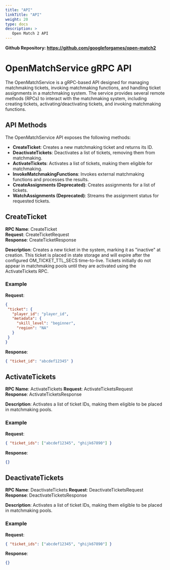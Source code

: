 ```yaml
---
title: "API"
linkTitle: "API"
weight: 20
type: docs
description: >
   Open Match 2 API
---
```


**Github Repository: https://github.com/googleforgames/open-match2**

# OpenMatchService gRPC API

The OpenMatchService is a gRPC-based API designed for managing matchmaking tickets, invoking matchmaking functions, and handling ticket assignments in a matchmaking system. The service provides several remote methods (RPCs) to interact with the matchmaking system, including creating tickets, activating/deactivating tickets, and invoking matchmaking functions.

## API Methods

The OpenMatchService API exposes the following methods:

- **CreateTicket**: Creates a new matchmaking ticket and returns its ID.
- **DeactivateTickets**: Deactivates a list of tickets, removing them from matchmaking.
- **ActivateTickets**: Activates a list of tickets, making them eligible for matchmaking.
- **InvokeMatchmakingFunctions**: Invokes external matchmaking functions and processes the results.
- **CreateAssignments (Deprecated)**: Creates assignments for a list of tickets.
- **WatchAssignments (Deprecated)**: Streams the assignment status for requested tickets.

## CreateTicket

**RPC Name**: CreateTicket  
**Request**: CreateTicketRequest  
**Response**: CreateTicketResponse

**Description**: Creates a new ticket in the system, marking it as "inactive" at creation. This ticket is placed in state storage and will expire after the configured OM_TICKET_TTL_SECS time-to-live. Tickets initially do not appear in matchmaking pools until they are activated using the ActivateTickets RPC.

### Example

**Request**:
```json
{
 "ticket": {
   "player_id": "player_id",
   "metadata": {
     "skill_level": "beginner",
     "region": "NA"
   }
 }
}
```
**Response**:
```json
{ "ticket_id": "abcdef12345" }
```

## ActivateTickets

**RPC Name**: ActivateTickets 
**Request**: ActivateTicketsRequest  
**Response**: ActivateTicketsResponse

**Description**: Activates a list of ticket IDs, making them eligible to be placed in matchmaking pools.

### Example

**Request**:
```json
{ "ticket_ids": ["abcdef12345", "ghijk67890"] }
```
**Response**:
```json
{}
```

## DeactivateTickets

**RPC Name**: DeactivateTickets 
**Request**: DeactivateTicketsRequest  
**Response**: DeactivateTicketsResponse

**Description**: Activates a list of ticket IDs, making them eligible to be placed in matchmaking pools.

### Example

**Request**:
```json
{ "ticket_ids": ["abcdef12345", "ghijk67890"] }
```
**Response**:
```json
{}
```